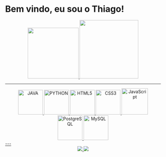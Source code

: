 <h1>Bem vindo, eu sou o Thiago!</h1>

<a href="https://github.com/seixasthii">

<div align="center">
  <img src="https://github-readme-stats.vercel.app/api?username=seixasthii&show_icons=true&theme=vue-dark&count_private=true&include_all_commits=true&hide_border=false" height="165" />
  <img src="https://github-readme-stats.vercel.app/api/top-langs?username=seixasthii&layout=compact&theme=vue-dark&langs_count=6&hide_border=false" height="190" />
</div>

---
  <div align="center">
    <img src="https://img.icons8.com/?size=100&id=13679&format=png&color=000000" width="80" alt="JAVA" >
    <img src="https://img.icons8.com/?size=100&id=13441&format=png&color=000000" width="80" alt="PYTHON">
    <img src="https://img.icons8.com/color/2x/html-5.png" width="80" alt="HTML5">
    <img src="https://img.icons8.com/color/2x/css3.png" width="80" alt="CSS3">
    <img src="https://static.vecteezy.com/system/resources/previews/027/127/560/non_2x/javascript-logo-javascript-icon-transparent-free-png.png" width="85" alt="JavaScript">
    <img src="https://img.icons8.com/?size=100&id=38561&format=png&color=ffffff" width="80" alt="PostgreSQL">
    <img src="https://img.icons8.com/?size=100&id=39855&format=png&color=ffffff" width="80" alt="MySQL">
  </div>
---
  <div align="center">
    <a href="https://www.linkedin.com/in/thiago-seixas-3a4a0628a/" target="_blank">
      <img src="https://img.shields.io/badge/LinkedIn-%230077B5.svg?&style=for-the-badge&logo=linkedin&logoColor=white" />
    </a>
    <a href="mailto:thiagoseixas2005@gmail.com" target="_blank">
      <img src="https://img.shields.io/badge/-thiagoseixas2005@gmail.com-006bed?style=for-the-badge&logo=Gmail&logoColor=white&link=mailto:thiagoseixas2005@gmail.com" />
    </a>
  </div>
 
